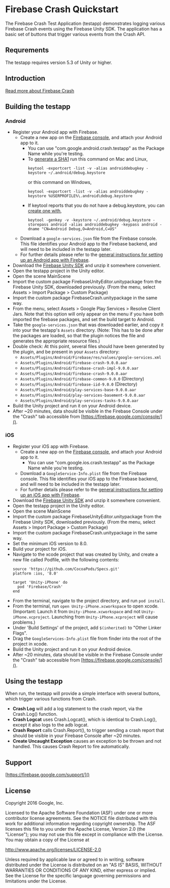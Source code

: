 # Firebase Crash Quickstart

The Firebase Crash Test Application (testapp) demonstrates logging various
Firebase Crash events using the Firebase Unity SDK.  The application has a
basic set of buttons that trigger various events from the Crash API.


## Requrements

The testapp requires version 5.3 of Unity or higher.


## Introduction

[Read more about Firebase Crash](https://firebase.google.com/docs/crash/)


## Building the testapp

### Android

  - Register your Android app with Firebase.
    - Create a new app on the [Firebase
      console](https://firebase.google.com/console/), and attach your Android
      app to it.
      - You can use "com.google.android.crash.testapp" as the Package Name
        while you're testing.
      - To [generate a SHA1](https://developers.google.com/android/guides/client-auth)
        run this command on Mac and Linux,
        ```
        keytool -exportcert -list -v -alias androiddebugkey -keystore ~/.android/debug.keystore
        ```
        or this command on Windows,
        ```
        keytool -exportcert -list -v -alias androiddebugkey -keystore %USERPROFILE%\.android\debug.keystore
        ```
      - If keytool reports that you do not have a debug.keystore, you can
        [create one with](http://developer.android.com/tools/publishing/app-signing.html#signing-manually),
        ```
        keytool -genkey -v -keystore ~/.android/debug.keystore -storepass android -alias androiddebugkey -keypass android -dname "CN=Android Debug,O=Android,C=US"
        ```
    - Download a `google-services.json` file from the Firebase console.
      This file identifies your Android app to the Firebase backend, and will
      need to be included in the testapp later.
    - For further details please refer to the [general
      instructions for setting up an Android app with
      Firebase](https://firebase.google.com/docs/android/setup).
  - Download the [Firebase Unity SDK](https://dev-partners.googlesource.com/unity-firebase/+archive/master.tar.gz)
    and unzip it somewhere convenient.
  - Open the testapp project in the Unity editor.
  - Open the scene MainScene
  - Import the custom package FirebaseUnityEditor.unitypackage from the Firebase
    Unity SDK, downloaded previously.  (From the menu, select
    Assets > Import Package > Custom Package)
  - Import the custom package FirebaseCrash.unitypackage in the same way.
  - From the menu, select Assets > Google Play Services > Resolve Client Jars.
    Note that this option will only appear on the menu if you have both
    imported the firebase packages, and set the build target to Android.
  - Take the `google-services.json` that was downloaded earlier, and copy it
    into your the testapp's `Assets` directory.
    (Note: This has to be done after the packages are loaded, so that the plugin
    notices the file and generates the appropriate resource files.)
  - Double check:  At this point, several files should have been generated by
    the plugin, and be present in your `Assets` directory:
     - `Assets/Plugins/Android/Firebase/res/values/google-services.xml`
     - `Assets/Plugins/Android/firebase-crash-9.0.0.aar`
     - `Assets/Plugins/Android/firebase-crash-impl-9.0.0.aar`
     - `Assets/Plugins/Android/firebase-crash-9.0.0.aar`
     - `Assets/Plugins/Android/firebase-common-9.0.0` (Directory)
     - `Assets/Plugins/Android/firebase-iid-9.0.0` (Directory)
     - `Assets/Plugins/Android/play-services-base-9.0.0.aar`
     - `Assets/Plugins/Android/play-services-basement-9.0.0.aar`
     - `Assets/Plugins/Android/play-services-tasks-9.0.0.aar`
  - Build the Unity project and run it on your Android device.
  - After ~20 minutes, data should be visible in the Firebase Console under the
    "Crash" tab accessible from
    [https://firebase.google.com/console/]().


### iOS

  - Register your iOS app with Firebase.
    - Create a new app on the [Firebase
      console](https://firebase.google.com/console/), and attach your Android
      app to it.
      - You can use "com.google.ios.crash.testapp" as the Package Name
        while you're testing.
    - Download a `GoogleService-Info.plist` file from the Firebase console.
      This file identifies your iOS app to the Firebase backend, and will
      need to be included in the testapp later.
    - For further details please refer to the [general instructions for setting
      up an iOS app with Firebase](https://firebase.google.com/docs/ios/setup).
  - Download the [Firebase Unity SDK](https://dev-partners.googlesource.com/unity-firebase/+archive/master.tar.gz)
    and unzip it somewhere convenient.
  - Open the testapp project in the Unity editor.
  - Open the scene MainScene
  - Import the custom package FirebaseUnityEditor.unitypackage from the Firebase
    Unity SDK, downloaded previously.  (From the menu, select
    Assets > Import Package > Custom Package)
  - Import the custom package FirebaseCrash.unitypackage in the same way.
  - Set the minimum iOS version to 8.0.
  - Build your project for iOS.
  - Navigate to the xcode project that was created by Unity, and create a new
    file called Podfile, with the following contents:
    ```
    source 'https://github.com/CocoaPods/Specs.git'
    platform :ios, '8.0'

    target 'Unity-iPhone' do
      pod 'Firebase/Crash'
    end
    ```
  - From the terminal, navigate to the project directory, and run `pod install`.
  - From the terminal, run `open Unity-iPhone.xcworkspace` to open xcode.
    (Important: Launch it from `Unity-iPhone.xcworkspace` and not
    `Unity-iPhone.xcproject`.  Launching from `Unity-iPhone.xcproject` will
    cause problems.)
  - Under 'Build Settings' of the project, add `$(inherited)` to "Other Linker
    Flags".
  - Drag the `GoogleServices-Info.plist` file from finder into the root of the
    project in xcode.
  - Build the Unity project and run it on your Android device.
  - After ~20 minutes, data should be visible in the Firebase Console under the
    "Crash" tab accessible from
    [https://firebase.google.com/console/]().


## Using the testapp

When run, the testapp will provide a simple interface with several buttons,
which trigger various functions from Crash.

 - **Crash Log** will add a log statement to the crash report, via the
   Crash.Log() function.
 - **Crash Logcat** uses Crash.Logcat(), which is identical to Crash.Log(),
   except it also logs to the adb logcat.
 - **Crash Report** calls Crash.Report(), to trigger sending a crash report
   that should be visible in your Firebase Console after ~20 minutes.
 - **Create Uncaught Exception** causes an exception to be thrown and not
   handled.  This causes Crash Report to fire automatically.


## Support

[https://firebase.google.com/support/]()


## License

Copyright 2016 Google, Inc.

Licensed to the Apache Software Foundation (ASF) under one or more contributor
license agreements.  See the NOTICE file distributed with this work for
additional information regarding copyright ownership.  The ASF licenses this
file to you under the Apache License, Version 2.0 (the "License"); you may not
use this file except in compliance with the License.  You may obtain a copy of
the License at

  http://www.apache.org/licenses/LICENSE-2.0

Unless required by applicable law or agreed to in writing, software
distributed under the License is distributed on an "AS IS" BASIS, WITHOUT
WARRANTIES OR CONDITIONS OF ANY KIND, either express or implied.  See the
License for the specific language governing permissions and limitations under
the License.

